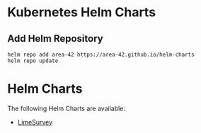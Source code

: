 # Kubernetes Helm Charts

## Add Helm Repository

```
helm repo add area-42 https://area-42.github.io/helm-charts
helm repo update
```

# Helm Charts

The following Helm Charts are available:

* [LimeSurvey](./charts/limesurvey/README.md)

